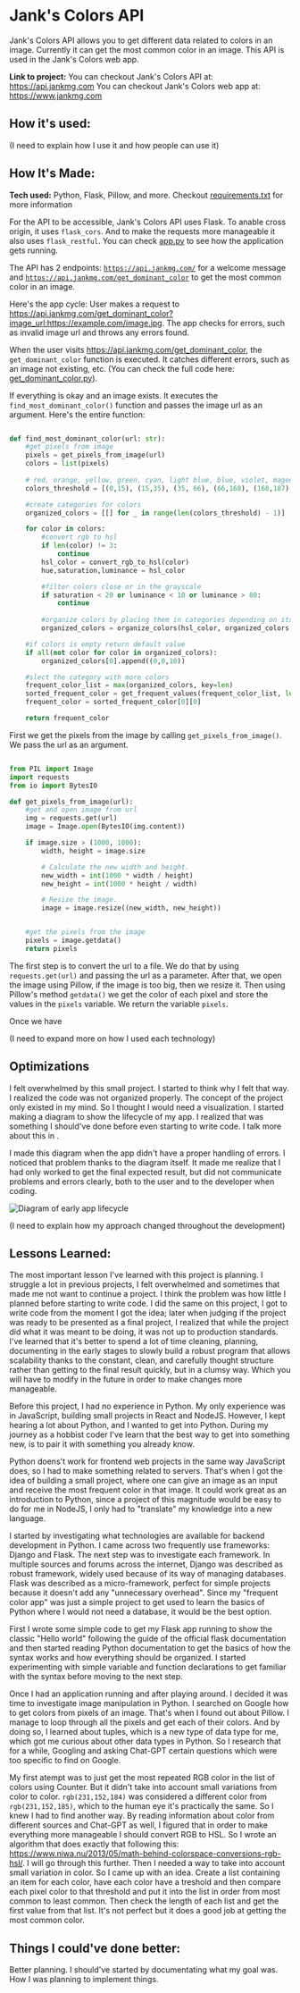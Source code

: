 # Jank's Colors API

Jank's Colors API allows you to get different data related to colors in an image. Currently it can get the most common color in an image. This API is used in the Jank's Colors web app.

**Link to project:**
You can checkout Jank's Colors API at: https://api.jankmg.com
You can checkout Jank's Colors web app at: https://www.jankmg.com

## How it's used:

(I need to explain how I use it and how people can use it)

## How It's Made:

**Tech used:** Python, Flask, Pillow, and more. Checkout <a href="./requirements.txt">requirements.txt</a> for more information

For the API to be accessible, Jank's Colors API uses Flask. To anable cross origin, it uses <code>flask_cors</code>. And to make the requests more manageable it also uses <code>flask_restful</code>. You can check <a href="./app.py">app.py</a> to see how the application gets running.

The API has 2 endpoints: <code>https://api.jankmg.com/</code> for a welcome message and <code>https://api.jankmg.com/get_dominant_color</code> to get the most common color in an image.

Here's the app cycle:
User makes a request to https://api.jankmg.com/get_dominant_color?image_url:https://example.com/image.jpg.
The app checks for errors, such as invalid image url and throws any errors found.


When the user visits https://api.jankmg.com/get_dominant_color, the <code>get_dominant_color</code> function is executed. It catches different errors, such as an image not existing, etc. (You can check the full code here: <a href="./controllers/color/get_dominant_color.py">get_dominant_color.py</a>).

If everything is okay and an image exists. It executes the <code>find_most_dominant_color()</code> function and passes the image url as an argument. Here's the entire function:

```python

def find_most_dominant_color(url: str):
    #get pixels from image
    pixels = get_pixels_from_image(url)
    colors = list(pixels)
    
    # red, orange, yellow, green, cyan, light blue, blue, violet, magenta, red
    colors_threshold = [(0,15), (15,35), (35, 66), (66,168), (168,187), (187,225), (225,260), (260,272), (272,345), (345, 360)]

    #create categories for colors
    organized_colors = [[] for _ in range(len(colors_threshold) - 1)]

    for color in colors:
        #convert rgb to hsl
        if len(color) != 3:
            continue
        hsl_color = convert_rgb_to_hsl(color)
        hue,saturation,luminance = hsl_color

        #filter colors close or in the grayscale
        if saturation < 20 or luminance < 10 or luminance > 80:
            continue
        
        #organize colors by placing them in categories depending on its hue
        organized_colors = organize_colors(hsl_color, organized_colors, colors_threshold)

    #if colors is empty return default value    
    if all(not color for color in organized_colors):
        organized_colors[0].append((0,0,10))

    #slect the category with more colors
    frequent_color_list = max(organized_colors, key=len)
    sorted_frequent_color = get_frequent_values(frequent_color_list, len(frequent_color_list))
    frequent_color = sorted_frequent_color[0][0]

    return frequent_color

```

First we get the pixels from the image by calling <code>get_pixels_from_image()</code>. We pass the url as an argument.

```python

from PIL import Image
import requests
from io import BytesIO

def get_pixels_from_image(url):
    #get and open image from url
    img = requests.get(url) 
    image = Image.open(BytesIO(img.content))

    if image.size > (1000, 1000):
        width, height = image.size

        # Calculate the new width and height.
        new_width = int(1000 * width / height)
        new_height = int(1000 * height / width)

        # Resize the image.
        image = image.resize((new_width, new_height))


    #get the pixels from the image
    pixels = image.getdata()
    return pixels

```

The first step is to convert the url to a file. We do that by using <code>requests.get(url)</code> and passing the url as a parameter. After that, we open the image using Pillow, if the image is too big, then we resize it. Then using Pillow's method <code>getdata()</code> we get the color of each pixel and store the values in the <code>pixels</code> variable. We return the variable <code>pixels</code>.

Once we have 



(I need to expand more on how I used each technology)

## Optimizations


I felt overwhelmed by this small project. I started to think why I felt that way. I realized the code was not organized properly. The concept of the project only existed in my mind. So I thought I would need a visualization. I started making a diagram to show the lifecycle of my app. I realized that was something I should've done before even starting to write code. I talk more about this in <a href="#lessons-learned"></a>.

I made this diagram when the app didn't have a proper handling of errors. I noticed that problem thanks to the diagram itself. It made me realize that I had only worked to get the final expected result, but did not communicate problems and errors clearly, both to the user and to the developer when coding.

![Diagram of early app lifecycle](./readme%20resources/diagram-lack-error-handling.png)

(I need to explain how my approach changed throughout the development)

## Lessons Learned:

The most important lesson I've learned with this project is planning. I struggle a lot in previous projects, I felt overwhelmed and sometimes that made me not want to continue a project. I think the problem was how little I planned before starting to write code. I did the same on this project, I got to write code from the moment I got the idea; later when judging if the project was ready to be presented as a final project, I realized that while the project did what it was meant to be doing, it was not up to production standards. I've learned that it's better to spend a lot of time cleaning, planning, documenting in the early stages to slowly build a robust program that allows scalability thanks to the constant, clean, and carefully thought structure rather than getting to the final result quickly, but in a clumsy way. Which you will have to modify in the future in order to make changes more manageable.

Before this project, I had no experience in Python. My only experience was in JavaScript, building small projects in React and NodeJS. However, I kept hearing a lot about Python, and I wanted to get into Python. During my journey as a hobbist coder I've learn that the best way to get into something new, is to pair it with something you already know.

Python doens't work for frontend web projects in the same way JavaScript does, so I had to make something related to servers. That's when I got the idea of building a small project, where one can give an image as an input and receive the most frequent color in that image. It could work great as an introduction to Python, since a project of this magnitude would be easy to do for me in NodeJS, I only had to "translate" my knowledge into a new language.

I started by investigating what technologies are available for backend development in Python. I came across two frequently use frameworks: Django and Flask. The next step was to investigate each framework. In multiple sources and forums across the internet, Django was described as robust framework, widely used because of its way of managing databases. Flask was described as a micro-framework, perfect for simple projects because it doesn't add any "unnecessary overhead". Since my "frequent color app" was just a simple project to get used to learn the basics of Python where I would not need a database, it would be the best option.

First I wrote some simple code to get my Flask app running to show the classic "Hello world" following the guide of the official flask documentation and then started reading Python documentation to get the basics of how the syntax works and how everything should be organized. I started experimenting with simple variable and function declarations to get familiar with the syntax before moving to the next step.

Once I had an application running and after playing around. I decided it was time to investigate image manipulation in Python. I searched on Google how to get colors from pixels of an image. That's when I found out about Pillow. I manage to loop through all the pixels and get each of their colors. And by doing so, I learned about tuples, which is a new type of data type for me, which got me curious about other data types in Python. So I research that for a while, Googling and asking Chat-GPT certain questions which were too specific to find on Google. 

My first atempt was to just get the most repeated RGB color in the list of colors using Counter. But it didn't take into account small variations from color to color. <code>rgb(231,152,184)</code> was considered a different color from <code>rgb(231,152,185)</code>, which to the human eye it's practically the same. So I knew I had to find another way. By reading information about color from different sources and Chat-GPT as well, I figured that in order to make everything more manageable I should convert RGB to HSL. So I wrote an algorithm that does exactly that following this: https://www.niwa.nu/2013/05/math-behind-colorspace-conversions-rgb-hsl/. I will go through this further. Then I needed a way to take into account small variation in color. So I came up with an idea. Create a list containing an item for each color, have each color have a treshold and then compare each pixel color to that threshold and put it into the list in order from most common to least common. Then check the length of each list and get the first value from that list. It's not perfect but it does a good job at getting the most common color.

## Things I could've done better:
Better planning. I should've started by documentating what my goal was. How I was planning to implement things. 